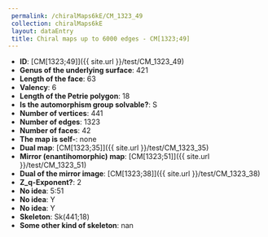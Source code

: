 ```yaml
--- 
 permalink: /chiralMaps6kE/CM_1323_49 
 collection: chiralMaps6kE
 layout: dataEntry
 title: Chiral maps up to 6000 edges - CM[1323;49]
---
```


- **ID**: [CM[1323;49]]({{ site.url }}/test/CM_1323_49)
- **Genus of the underlying surface**: 421
- **Length of the face**: 63
- **Valency**: 6
- **Length of the Petrie polygon**: 18
- **Is the automorphism group solvable?**: S
- **Number of vertices**: 441
- **Number of edges**: 1323
- **Number of faces**: 42
- **The map is self-**: none
- **Dual map**: [CM[1323;35]]({{ site.url }}/test/CM_1323_35)
- **Mirror (enantihomorphic) map**: [CM[1323;51]]({{ site.url }}/test/CM_1323_51)
- **Dual of the mirror image**: [CM[1323;38]]({{ site.url }}/test/CM_1323_38)
- **Z_q-Exponent?**: 2
- **No idea**:  5:51
- **No idea**: Y
- **No idea**: Y
- **Skeleton**: Sk(441;18)
- **Some other kind of skeleton**: nan
